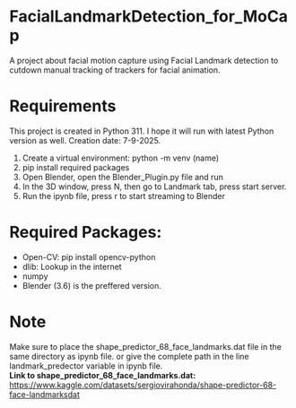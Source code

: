 # FacialLandmarkDetection_for_MoCap
A project about facial motion capture using Facial Landmark detection to cutdown manual tracking of trackers for facial animation.

# Requirements
This project is created in Python 311. I hope it will run with latest Python version as well.
Creation date: 7-9-2025.
1. Create a virtual environment: python -m venv (name)
2. pip install required packages
3. Open Blender, open the Blender_Plugin.py file and run
4. In the 3D window, press N, then go to Landmark tab, press start server.
5. Run the ipynb file, press r to start streaming to Blender

# Required Packages:
* Open-CV:     pip install opencv-python
* dlib: Lookup in the internet
* numpy
* Blender (3.6) is the preffered version.

# Note
Make sure to place the shape_predictor_68_face_landmarks.dat file in the same directory as ipynb file. or give the complete path in the line landmark_predector variable in ipynb file.<br>
**Link to shape_predictor_68_face_landmarks.dat:** https://www.kaggle.com/datasets/sergiovirahonda/shape-predictor-68-face-landmarksdat
